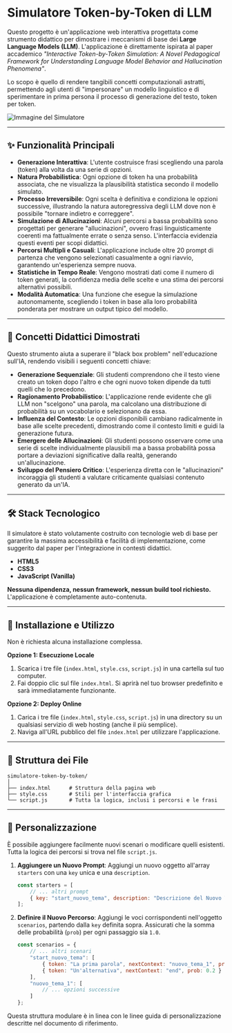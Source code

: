 # Simulatore Token-by-Token di LLM

Questo progetto è un'applicazione web interattiva progettata come strumento didattico per dimostrare i meccanismi di base dei **Large Language Models (LLM)**. L'applicazione è direttamente ispirata al paper accademico *"Interactive Token-by-Token Simulation: A Novel Pedagogical Framework for Understanding Language Model Behavior and Hallucination Phenomena"*.

Lo scopo è quello di rendere tangibili concetti computazionali astratti, permettendo agli utenti di "impersonare" un modello linguistico e di sperimentare in prima persona il processo di generazione del testo, token per token.

![Immagine del Simulatore](https://i.imgur.com/G5qWJ4p.png)

---

## ✨ Funzionalità Principali

- **Generazione Interattiva**: L'utente costruisce frasi scegliendo una parola (token) alla volta da una serie di opzioni.
- **Natura Probabilistica**: Ogni opzione di token ha una probabilità associata, che ne visualizza la plausibilità statistica secondo il modello simulato.
- **Processo Irreversibile**: Ogni scelta è definitiva e condiziona le opzioni successive, illustrando la natura autoregressiva degli LLM dove non è possibile "tornare indietro e correggere".
- **Simulazione di Allucinazioni**: Alcuni percorsi a bassa probabilità sono progettati per generare "allucinazioni", ovvero frasi linguisticamente coerenti ma fattualmente errate o senza senso. L'interfaccia evidenzia questi eventi per scopi didattici.
- **Percorsi Multipli e Casuali**: L'applicazione include oltre 20 prompt di partenza che vengono selezionati casualmente a ogni riavvio, garantendo un'esperienza sempre nuova.
- **Statistiche in Tempo Reale**: Vengono mostrati dati come il numero di token generati, la confidenza media delle scelte e una stima dei percorsi alternativi possibili.
- **Modalità Automatica**: Una funzione che esegue la simulazione autonomamente, scegliendo i token in base alla loro probabilità ponderata per mostrare un output tipico del modello.

---

## 🧠 Concetti Didattici Dimostrati

Questo strumento aiuta a superare il "black box problem" nell'educazione sull'IA, rendendo visibili i seguenti concetti chiave:

- **Generazione Sequenziale**: Gli studenti comprendono che il testo viene creato un token dopo l'altro e che ogni nuovo token dipende da tutti quelli che lo precedono.
- **Ragionamento Probabilistico**: L'applicazione rende evidente che gli LLM non "scelgono" una parola, ma calcolano una distribuzione di probabilità su un vocabolario e selezionano da essa.
- **Influenza del Contesto**: Le opzioni disponibili cambiano radicalmente in base alle scelte precedenti, dimostrando come il contesto limiti e guidi la generazione futura.
- **Emergere delle Allucinazioni**: Gli studenti possono osservare come una serie di scelte individualmente plausibili ma a bassa probabilità possa portare a deviazioni significative dalla realtà, generando un'allucinazione.
- **Sviluppo del Pensiero Critico**: L'esperienza diretta con le "allucinazioni" incoraggia gli studenti a valutare criticamente qualsiasi contenuto generato da un'IA.

---

## 🛠️ Stack Tecnologico

Il simulatore è stato volutamente costruito con tecnologie web di base per garantire la massima accessibilità e facilità di implementazione, come suggerito dal paper per l'integrazione in contesti didattici.

- **HTML5**
- **CSS3**
- **JavaScript (Vanilla)**

**Nessuna dipendenza, nessun framework, nessun build tool richiesto.** L'applicazione è completamente auto-contenuta.

---

## 🚀 Installazione e Utilizzo

Non è richiesta alcuna installazione complessa.

**Opzione 1: Esecuzione Locale**
1. Scarica i tre file (`index.html`, `style.css`, `script.js`) in una cartella sul tuo computer.
2. Fai doppio clic sul file `index.html`. Si aprirà nel tuo browser predefinito e sarà immediatamente funzionante.

**Opzione 2: Deploy Online**
1. Carica i tre file (`index.html`, `style.css`, `script.js`) in una directory su un qualsiasi servizio di web hosting (anche il più semplice).
2. Naviga all'URL pubblico del file `index.html` per utilizzare l'applicazione.

---

## 📂 Struttura dei File

```
simulatore-token-by-token/
│
├── index.html      # Struttura della pagina web
├── style.css       # Stili per l'interfaccia grafica
└── script.js       # Tutta la logica, inclusi i percorsi e le frasi
```

---

## 🔧 Personalizzazione

È possibile aggiungere facilmente nuovi scenari o modificare quelli esistenti. Tutta la logica dei percorsi si trova nel file `script.js`.

1.  **Aggiungere un Nuovo Prompt**: Aggiungi un nuovo oggetto all'array `starters` con una `key` unica e una `description`.
    ```javascript
    const starters = [
        // ... altri prompt
        { key: "start_nuovo_tema", description: "Descrizione del Nuovo Tema" }
    ];
    ```
2.  **Definire il Nuovo Percorso**: Aggiungi le voci corrispondenti nell'oggetto `scenarios`, partendo dalla `key` definita sopra. Assicurati che la somma delle probabilità (`prob`) per ogni passaggio sia `1.0`.
    ```javascript
    const scenarios = {
        // ... altri scenari
        "start_nuovo_tema": [
            { token: "La prima parola", nextContext: "nuovo_tema_1", prob: 0.8 },
            { token: "Un'alternativa", nextContext: "end", prob: 0.2 }
        ],
        "nuovo_tema_1": [
            // ... opzioni successive
        ]
    };
    ```

Questa struttura modulare è in linea con le linee guida di personalizzazione descritte nel documento di riferimento.